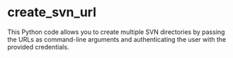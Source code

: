# create_svn_url
This Python code allows you to create multiple SVN directories by passing the URLs as command-line arguments and authenticating the user with the provided credentials.
